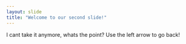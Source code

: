 ```yaml
---
layout: slide
title: "Welcome to our second slide!"
---
```

I cant take it anymore, whats the point?
Use the left arrow to go back!
